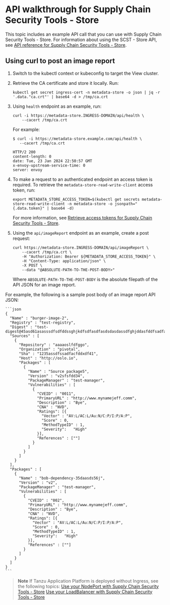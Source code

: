 # API walkthrough for Supply Chain Security Tools - Store

This topic includes an example API call that you can use with Supply Chain Security Tools - Store.
For information about using the SCST - Store API, see [API reference for Supply Chain Security Tools - Store](api.hbs.md).

## <a id='curltopost'></a>Using curl to post an image report

1. Switch to the kubectl context or kubeconfig to target the View cluster.

2. Retrieve the CA certificate and store it locally. Run:

    ```console
    kubectl get secret ingress-cert -n metadata-store -o json | jq -r '.data."ca.crt"' | base64 -d > /tmp/ca.crt
    ```

3. Using `health` endpoint as an example, run:

   ```console
   curl -i https://metadata-store.INGRESS-DOMAIN/api/health \
       --cacert /tmp/ca.crt
   ```

   For example:

   ```console
   $ curl -i https://metadata-store.example.com/api/health \
      --cacert /tmp/ca.crt
   
   HTTP/2 200
   content-length: 0
   date: Tue, 23 Jan 2024 22:50:57 GMT
   x-envoy-upstream-service-time: 0
   server: envoy
   ```

4. To make a request to an authenticated endpoint an access token is required. To retrieve the `metadata-store-read-write-client` access token, run:

    ```console
    export METADATA_STORE_ACCESS_TOKEN=$(kubectl get secrets metadata-store-read-write-client -n metadata-store -o jsonpath="{.data.token}" | base64 -d)
    ```

    For more information, see [Retrieve access tokens for Supply Chain Security Tools - Store](retrieve-access-tokens.hbs.md).

5. Using the `api/imageReport` endpoint as an example, create a post request:

    ```console
    curl https://metadata-store.INGRESS-DOMAIN/api/imageReport \
        --cacert /tmp/ca.crt \
        -H "Authorization: Bearer ${METADATA_STORE_ACCESS_TOKEN}" \
        -H "Content-Type: application/json" \
        -X POST \
        --data "@ABSOLUTE-PATH-TO-THE-POST-BODY>"
    ```

    Where `ABSOLUTE-PATH-TO-THE-POST-BODY` is the absolute filepath of the API JSON for an image report.

For example, the following is a sample post body of an image report API JSON:

    ```json
    {
      "Name" : "burger-image-2",
      "Registry" : "test-registry",
      "Digest" : "test-digest@45asd61asasssdfsdfddssghjkdfsdfasdfasdsdasdassdfghjddasfddfsadfadfgfshdasdfsdfsdfsdasdsdfsdfadsdassdfdasdfaasdsdfsddfsdasgsasddffdgfdasddfgdfssdfakasdasdasdsdasddasdsd23",
      "Sources" : [
        {
          "Repository" : "aaaaoslfdfggo",
          "Organization" : "pivotal",
          "Sha" : "1235assdfssadfacfddxdf41",
          "Host" : "http://oslo.io",
          "Packages" : [
            {
              "Name" : "Source package5",
              "Version" : "v2sfsfdd34",
              "PackageManager" : "test-manager",
              "Vulnerabilities" : [
                {
                  "CVEID" : "0011",
                  "PrimaryURL" : "http://www.mynamejeff.comm",
                  "Description" : "Bye",
                  "CNA" : "NVD",
                  "Ratings": [{
                    "Vector" : "AV:L/AC:L/Au:N/C:P/I:P/A:P",
                    "Score" : 0,
                    "MethodTypeID" : 1,
                    "Severity":   "High"
                  }],
                  "References" : [""]
                }
              ]
            }
          ]
        }
      ],
      "Packages" : [
        {
          "Name" : "bob-dependency-35daasds56j",
          "Version" : "v2",
          "PackageManager" : "test-manager",
          "Vulnerabilities" : [
            {
              "CVEID" : "002",
              "PrimaryURL" : "http://www.mynamejeff.comm",
              "Description" : "Bye",
              "CNA" : "NVD",
              "Ratings": [{
                "Vector" : "AV:L/AC:L/Au:N/C:P/I:P/A:P",
                "Score" : 0,
                "MethodTypeID" : 1,
                "Severity":   "High"
              }],
              "References" : [""]
            }
          ]
        }
      ]
    }
    ```

> **Note** If Tanzu Application Platform is deployed without Ingress, see the following topics:
> [Use your NodePort with Supply Chain Security Tools - Store](use-node-port.hbs.md)
> [Use your LoadBalancer with Supply Chain Security Tools - Store](use-load-balancer.hbs.md)
